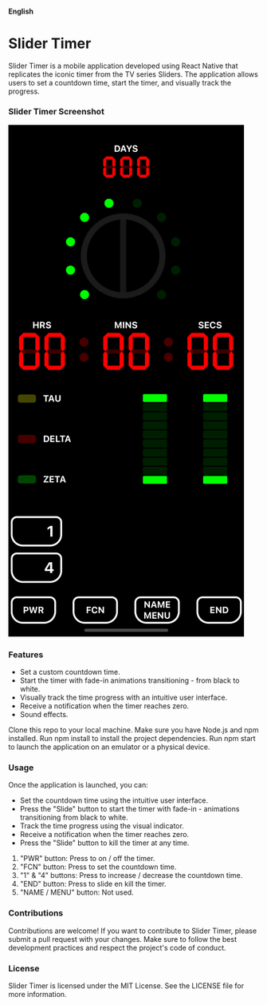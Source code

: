 #### English

# Slider Timer

Slider Timer is a mobile application developed using React Native that replicates the iconic timer from the TV series Sliders. The application allows users to set a countdown time, start the timer, and visually track the progress.

### Slider Timer Screenshot

![Slider Timer Screenshot](./snaps/Simulator%20Screen%20Shot%20-%20iPhone%2012%20-%202023-04-12%20at%2015.11.21.png)

### Features

- Set a custom countdown time.
- Start the timer with fade-in animations transitioning - from black to white.
- Visually track the time progress with an intuitive user interface.
- Receive a notification when the timer reaches zero.
- Sound effects.

Clone this repo to your local machine.
Make sure you have Node.js and npm installed.
Run npm install to install the project dependencies.
Run npm start to launch the application on an emulator or a physical device.

### Usage

Once the application is launched, you can:

- Set the countdown time using the intuitive user interface.
- Press the "Slide" button to start the timer with fade-in - animations transitioning from black to white.
- Track the time progress using the visual indicator.
- Receive a notification when the timer reaches zero.
- Press the "Slide" button to kill the timer at any time.

1. "PWR" button: Press to on / off the timer.
2. "FCN" button: Press to set the countdown time.
3. "1" & "4" buttons: Press to increase / decrease the countdown time.
4. "END" button: Press to slide en kill the timer.
5. "NAME / MENU" button: Not used.

### Contributions

Contributions are welcome! If you want to contribute to Slider Timer, please submit a pull request with your changes. Make sure to follow the best development practices and respect the project's code of conduct.

### License

Slider Timer is licensed under the MIT License. See the LICENSE file for more information.
